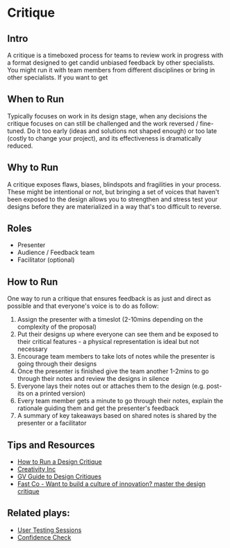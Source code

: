 # Critique

## Intro
A critique is a timeboxed process for teams to review work in progress with a format designed to get candid unbiased feedback by other specialists. You might run it with team members from different disciplines or bring in other specialists. If you want to get 

## When to Run
Typically focuses on work in its design stage, when any decisions the critique focuses on can still be challenged and the work reversed / fine-tuned. Do it too early (ideas and solutions not shaped enough) or too late (costly to change your project), and its effectiveness is dramatically reduced.

## Why to Run
A critique exposes flaws, biases, blindspots and fragilities in your process. These might be intentional or not, but bringing a set of voices that haven't been exposed to the design allows you to strengthen and stress test your designs before they are materialized in a way that's too difficult to reverse.

## Roles
* Presenter
* Audience / Feedback team
* Facilitator (optional)

## How to Run
One way to run a critique that ensures feedback is as just and direct as possible and that everyone's voice is to do as follow:
1) Assign the presenter with a timeslot (2-10mins depending on the complexity of the proposal)
2) Put their designs up where everyone can see them and be exposed to their critical features - a physical representation is ideal but not necessary
3) Encourage team members to take lots of notes while the presenter is going through their designs 
4) Once the presenter is finished give the team another 1-2mins to go through their notes and review the designs in silence
5) Everyone lays their notes out or attaches them to the design (e.g. post-its on a printed version)
6) Every team member gets a minute to go through their notes, explain the rationale guiding them and get the presenter's feedback
7) A summary of key takeaways based on shared notes is shared by the presenter or a facilitator

## Tips and Resources
* [How to Run a Design Critique](https://scottberkun.com/essays/23-how-to-run-a-design-critique/)
* [Creativity Inc](https://www.amazon.co.uk/dp/0593070097/ref=cm_sw_em_r_mt_dp_U_CKS4Db9PCH9JE)
* [GV Guide to Design Critiques](https://library.gv.com/guide-to-design-critique-86ebf499bed5?gi=9e058d758892)
* [Fast Co - Want to build a culture of innovation? master the design critique](https://medium.com/fast-company/want-to-build-a-culture-of-innovation-master-the-design-critique-2e302ee4a18a)

## Related plays:
* [User Testing Sessions](https://github.com/colivetree/product-playbook/blob/master/user_testing.md)
* [Confidence Check](https://github.com/colivetree/product-playbook/blob/master/confidence_check.md)

